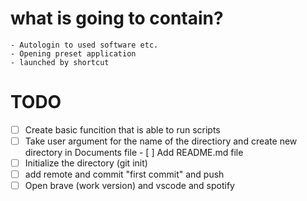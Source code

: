 # what is going to contain?
    - Autologin to used software etc.
    - Opening preset application 
    - launched by shortcut

# TODO
   - [ ] Create basic funcition that is able to run scripts
   - [ ] Take user argument for the name of the directiory and create new directory in Documents file
    - [ ] Add README.md file 
   - [ ] Initialize the directory (git init)
   - [ ] add remote and commit "first commit" and push
   - [ ] Open brave (work version) and vscode and spotify
